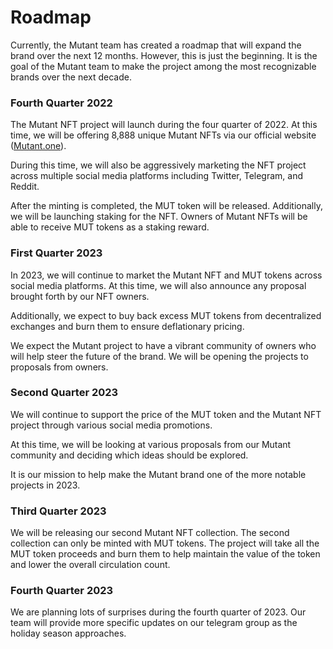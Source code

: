 # Roadmap

Currently, the Mutant team has created a roadmap that will expand the brand over the next 12 months. However, this is just the beginning. It is the goal of the Mutant team to make the project among the most recognizable brands over the next decade.

### Fourth Quarter 2022&#x20;

The Mutant NFT project will launch during the four quarter of 2022. At this time, we will be offering 8,888 unique Mutant NFTs via our official website ([Mutant.one](https://mutants.one/)).&#x20;

During this time, we will also be aggressively marketing the NFT project across multiple social media platforms including Twitter, Telegram, and Reddit.

After the minting is completed, the MUT token will be released. Additionally, we will be launching staking for the NFT. Owners of Mutant NFTs will be able to receive MUT tokens as a staking reward.

### First Quarter 2023

In 2023, we will continue to market the Mutant NFT and MUT tokens across social media platforms. At this time, we will also announce any proposal brought forth by our NFT owners.&#x20;

Additionally, we expect to buy back excess MUT tokens from decentralized exchanges and burn them to ensure deflationary pricing.

We expect the Mutant project to have a vibrant community of owners who will help steer the future of the brand. We will be opening the projects to proposals from owners.

### Second Quarter 2023

We will continue to support the price of the MUT token and the Mutant NFT project through various social media promotions.&#x20;

At this time, we will be looking at various proposals from our Mutant community and deciding which ideas should be explored.&#x20;

It is our mission to help make the Mutant brand one of the more notable projects in 2023.

### Third Quarter 2023&#x20;

We will be releasing our second Mutant NFT collection. The second collection can only be minted with MUT tokens. The project will take all the MUT token proceeds and burn them to help maintain the value of the token and lower the overall circulation count.

### Fourth Quarter 2023&#x20;

We are planning lots of surprises during the fourth quarter of 2023. Our team will provide more specific updates on our telegram group as the holiday season approaches.
